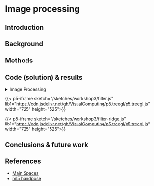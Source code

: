 # Image processing

## **Introduction**

## **Background**

## **Methods**

## **Code (solution) & results**

<details>
<summary>
Image Processing
</summary>

```JavaScript:/sketches/brushHand.js
// Brush controls


```

</details>

{{< p5-iframe sketch="/sketches/workshop3/filter.js" lib1="https://cdn.jsdelivr.net/gh/VisualComputing/p5.treegl/p5.treegl.js" width="725" height="525">}}

{{< p5-iframe sketch="/sketches/workshop3/filter-ridge.js" lib1="https://cdn.jsdelivr.net/gh/VisualComputing/p5.treegl/p5.treegl.js" width="725" height="525">}}

## **Conclusions & future work**

## **References**

- [Main Spaces](https://visualcomputing.github.io/docs/scene_trees/main_spaces/)
- [ml5 handpose](https://learn.ml5js.org/#/reference/handpose)

<!-- {{< p5-iframe sketch="/sketches/brushbasedwithcamera.js" width="630" height="430">}} -->
